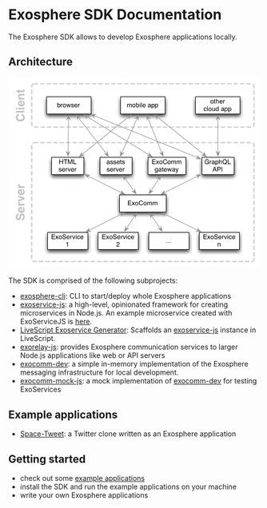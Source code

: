 # Exosphere SDK Documentation

The Exosphere SDK allows to develop Exosphere applications locally.


## Architecture

![architecture diagram](architecture/architecture.gif)

The SDK is comprised of the following subprojects:

* [exosphere-cli](https://github.com/Originate/exosphere-cli):
  CLI to start/deploy whole Exosphere applications
* [exoservice-js](https://github.com/Originate/exoservice-js):
  a high-level, opinionated framework for creating microservices
  in Node.js.
  An example microservice created with ExoServiceJS is
  [here](https://github.com/Originate/exosphere-users-service).
* [LiveScript Exoservice Generator](https://github.com/Originate/generator-exoservice-livescript):
  Scaffolds an [exoservice-js](https://github.com/Originate/exoservice-js)
  instance in LiveScript.
* [exorelay-js](https://github.com/Originate/exorelay-js):
  provides Exosphere communication services to larger Node.js applications
  like web or API servers
* [exocomm-dev](https://github.com/Originate/exocomm-dev):
  a simple in-memory implementation of the Exosphere messaging infrastructure
  for local development.
* [exocomm-mock-js](https://github.com/Originate/exocomm-mock-js):
  a mock implementation of
  [exocomm-dev](https://github.com/Originate/exocomm-dev)
  for testing ExoServices


## Example applications

* [Space-Tweet](https://github.com/Originate/exosphere--example-app--space-tweet): a Twitter clone written as an Exosphere application



## Getting started

* check out some [example applications](#example-applications)
* install the SDK and run the example applications on your machine
* write your own Exosphere applications
